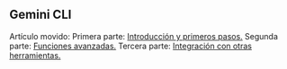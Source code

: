 ## Gemini CLI

Artículo movido:
Primera parte:
[Introducción y primeros pasos.](gemini-cli/gemini-cli-1.md)
Segunda parte:
[Funciones avanzadas.](gemini-cli/gemini-cli-2.md)
Tercera parte:
[Integración con otras herramientas.](gemini-cli/gemini-cli-3.md)